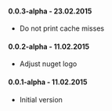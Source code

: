 #### 0.0.3-alpha - 23.02.2015
* Do not print cache misses

#### 0.0.2-alpha - 11.02.2015
* Adjust nuget logo

#### 0.0.1-alpha - 11.02.2015
* Initial version